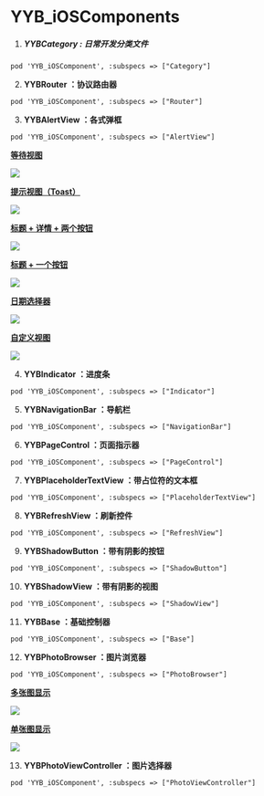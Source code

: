 # YYB_iOSComponents

01. ##### **YYBCategory** **:**  日常开发分类文件

   ```
   pod 'YYB_iOSComponent', :subspecs => ["Category"]
   ```

02. **YYBRouter ：协议路由器**

   ```
   pod 'YYB_iOSComponent', :subspecs => ["Router"]
   ```

03. **YYBAlertView ：各式弹框**

   ```
   pod 'YYB_iOSComponent', :subspecs => ["AlertView"]
   ```

   **<u>等待视图</u>**
   
   ![](https://wx1.sinaimg.cn/mw690/af5699a3ly1fxuf1j2rr3g20640dcq3n.gif)
   
   **<u>提示视图（Toast）</u>**
   
   ![](https://wx2.sinaimg.cn/mw690/af5699a3ly1fxuf1j6gp6g20640dc3z6.gif)

   **<u>标题 + 详情 + 两个按钮</u>**
   
   ![](https://wx3.sinaimg.cn/mw690/af5699a3ly1fxuf1j84wcg20640dcjtr.gif)

   **<u>标题 + 一个按钮</u>**
   
   ![](https://wx4.sinaimg.cn/mw690/af5699a3ly1fxuf1je7y8g20640dct9y.gif)

   **<u>日期选择器</u>**
   
   ![](https://wx2.sinaimg.cn/mw690/af5699a3ly1fxuf1j6py1g20640dcdhb.gif)

   **<u>自定义视图</u>**
   
   ![](https://wx2.sinaimg.cn/mw690/af5699a3ly1fxuf1jnm4wg20640dcjt0.gif)

04. **YYBIndicator ：进度条**

   ```
   pod 'YYB_iOSComponent', :subspecs => ["Indicator"]
   ```

05. **YYBNavigationBar ：导航栏**

   ```
   pod 'YYB_iOSComponent', :subspecs => ["NavigationBar"]
   ```

06. **YYBPageControl ：页面指示器**

   ```
   pod 'YYB_iOSComponent', :subspecs => ["PageControl"]
   ```

07. **YYBPlaceholderTextView ：带占位符的文本框**

   ```
   pod 'YYB_iOSComponent', :subspecs => ["PlaceholderTextView"]
   ```

08. **YYBRefreshView ：刷新控件**

   ```
   pod 'YYB_iOSComponent', :subspecs => ["RefreshView"]
   ```

09. **YYBShadowButton ：带有阴影的按钮**

   ```
   pod 'YYB_iOSComponent', :subspecs => ["ShadowButton"]
   ```

10. **YYBShadowView ：带有阴影的视图**

   ```
   pod 'YYB_iOSComponent', :subspecs => ["ShadowView"]
   ```

11. **YYBBase ：基础控制器**

   ```
   pod 'YYB_iOSComponent', :subspecs => ["Base"]
   ```

12. **YYBPhotoBrowser ：图片浏览器**

   ```
   pod 'YYB_iOSComponent', :subspecs => ["PhotoBrowser"]
   ```

   **<u>多张图显示</u>**
   
   ![](http://wx1.sinaimg.cn/large/af5699a3ly1fxvo3iyuehg20850i61kx.gif)

   **<u>单张图显示</u>**
   
   ![](http://wx4.sinaimg.cn/large/af5699a3ly1fxvqo6kskag208q0jgtko.gif)

13. **YYBPhotoViewController ：图片选择器**

   ```
   pod 'YYB_iOSComponent', :subspecs => ["PhotoViewController"]
   ```
